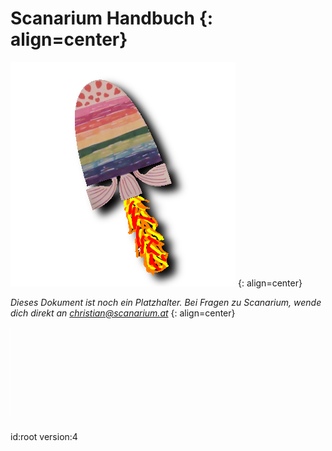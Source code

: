 # Scanarium Handbuch {: align=center}

![Scanarium Logo](images/logo-big.png)
{: align=center}

_Dieses Dokument ist noch ein Platzhalter. Bei Fragen zu Scanarium, wende dich direkt an [christian@scanarium.at](mailto:christian@scanarium.at)_
{: align=center}

![](images/vspace.png)

id:root
version:4